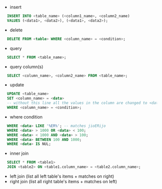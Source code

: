 - insert

```sql
  INSERT INTO <table_name> (<column1_name>, <column2_name)
  VALUES (<data1>, <data2>), (<data1>, <data2>);
```

- delete

```sql
  DELETE FROM <table> WHERE <column_name> = <condition>;
```

- query

```sql
  SELECT * FROM <table_name>;
```

- query column(s)

```sql
  SELECT <column_name>, <column2_name> FROM <table_name>;
```

- update

```sql
  UPDATE <table_name>
  SET <column_name> = <data>
  -- without this line all the values in the column are changed to <data>
  WHERE <column_name> = <condition>;
```

- where condition

```sql
  WHERE <data> LIKE '%ER%'; -- matches jioERijo
  WHERE <data> > 1000 OR <data> < 100;
  WHERE <data> < 1000 AND <data> > 100;
  WHERE <data> BETWEEN 100 AND 1000;
  WHERE <data> IS NUL;

```

- inner join

```sql
  SELECT * FROM <table1>
  JOIN <table2> ON <table1.column_name> = <table2.column_name>;
```

- left join (list all left table's items + matches on right)
- right join (list all right table's items + matches on left)
